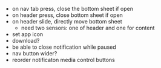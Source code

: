 - on nav tab press, close the bottom sheet if open
- on header press, close bottom sheet if open
- on header slide, directly move bottom sheet
  - need two sensors: one of header and one for content
- set app icon
- download?
- be able to close notification while paused
- nav button wider?
- reorder notificaton media control buttons
